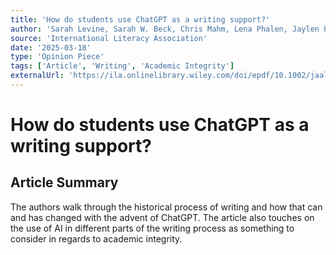 ```yaml
---
title: 'How do students use ChatGPT as a writing support?'
author: 'Sarah Levine, Sarah W. Beck, Chris Mahm, Lena Phalen, Jaylen PIttman'
source: 'International Literacy Association'
date: '2025-03-18'
type: 'Opinion Piece'
tags: ['Article', 'Writing', 'Academic Integrity']
externalUrl: 'https://ila.onlinelibrary.wiley.com/doi/epdf/10.1002/jaal.1373'
---
```


# How do students use ChatGPT as a writing support?

## Article Summary

The authors walk through the historical process of writing and how that can and has changed with the advent of ChatGPT. The article also touches on the use of AI in different parts of the writing process as something to consider in regards to academic integrity.
